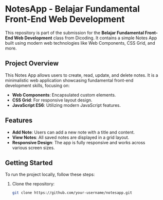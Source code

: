 # NotesApp - Belajar Fundamental Front-End Web Development

This repository is part of the submission for the **Belajar Fundamental Front-End Web Development** class from Dicoding. It contains a simple Notes App built using modern web technologies like Web Components, CSS Grid, and more.

## Project Overview

This Notes App allows users to create, read, update, and delete notes. It is a minimalistic web application showcasing fundamental front-end development skills, focusing on:

- **Web Components**: Encapsulated custom elements.
- **CSS Grid**: For responsive layout design.
- **JavaScript ES6**: Utilizing modern JavaScript features.

## Features

- **Add Note**: Users can add a new note with a title and content.
- **View Notes**: All saved notes are displayed in a grid layout.
- **Responsive Design**: The app is fully responsive and works across various screen sizes.

## Getting Started

To run the project locally, follow these steps:

1. Clone the repository:
   ```bash
   git clone https://github.com/your-username/notesapp.git
